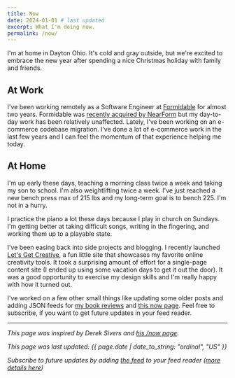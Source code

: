 ```yaml
---
title: Now
date: 2024-01-01 # last updated
excerpt: What I'm doing now.
permalink: /now/
---
```


I'm at home in Dayton Ohio. It's cold and gray outside, but we're excited to embrace the new year after spending a nice Christmas holiday with family and friends.

## At Work

I've been working remotely as a Software Engineer at [Formidable](https://formidable.com/) for almost two years. Formidable was [recently acquired by NearForm](https://formidable.com/blog/2023/formidable-joins-forces-with-nearform/) but my day-to-day work has been relatively unaffected. Lately, I've been working on an e-commerce codebase migration. I've done a lot of e-commerce work in the last few years and I can feel the momentum of that experience helping me today.

## At Home

I'm up early these days, teaching a morning class twice a week and taking my son to school. I'm also weightlifting twice a week. I've just reached a new bench press max of 215 lbs and my long-term goal is to bench 225. I'm not in a hurry.

I practice the piano a lot these days because I play in church on Sundays. I'm getting better at taking difficult songs, writing in the fingering, and working them up to a playable state.

I've been easing back into side projects and blogging. I recently launched [Let's Get Creative](https://www.bryanbraun.com/lets-get-creative/), a fun little site that showcases my favorite online creativity tools. It took a surprising amount of effort for a single-page content site (I ended up using some vacation days to get it out the door). It was a good opportunity to exercise my design skills and I'm really happy with how it turned out.

I've worked on a few other small things like updating some older posts and adding JSON feeds for [my book reviews]({{site.url}}/books.json) and [this now page]({{site.url}}/now.json). Feel free to subscribe, if you want to get future updates in your feed reader.

---

_This page was inspired by Derek Sivers and [his /now page](https://sivers.org/now)._

_This page was last updated: {{ page.date | date_to_string: "ordinal", "US" }}_

_Subscribe to future updates by adding [the feed]({{site.url}}/now.json) to your feed reader ([more details here](https://aboutfeeds.com/))_
